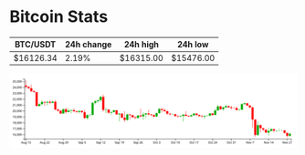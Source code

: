 # Bitcoin Stats

BTC/USDT|24h change|24h high|24h low|
|---|---|---|---|
|$16126.34|2.19%|$16315.00|$15476.00|

<img src="./chart.svg">
